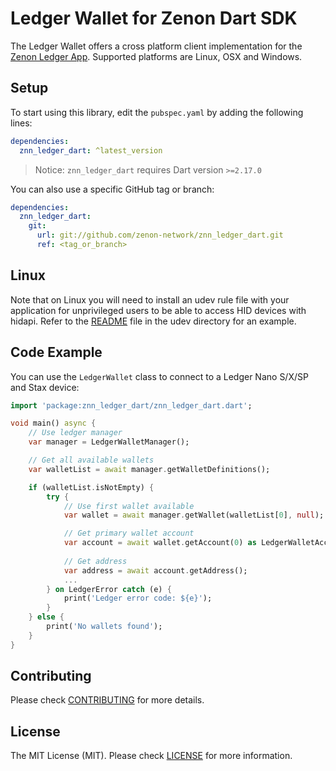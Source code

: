 # Ledger Wallet for Zenon Dart SDK

The Ledger Wallet offers a cross platform client implementation for the [Zenon Ledger App](https://github.com/HyperCore-One/ledger-app-zenon). Supported platforms are Linux, OSX and Windows.

## Setup

To start using this library, edit the `pubspec.yaml` by adding the following lines:

```yaml
dependencies:
  znn_ledger_dart: ^latest_version
```

> Notice: `znn_ledger_dart` requires Dart version `>=2.17.0`

You can also use a specific GitHub tag or branch:

```yaml
dependencies:
  znn_ledger_dart:
    git:
      url: git://github.com/zenon-network/znn_ledger_dart.git
      ref: <tag_or_branch>
```

## Linux

Note that on Linux you will need to install an udev rule file with your application for unprivileged users to be able to access HID devices with hidapi. 
Refer to the [README](udev/) file in the udev directory for an example.

## Code Example

You can use the `LedgerWallet` class to connect to a Ledger Nano S/X/SP and Stax device:

```dart
import 'package:znn_ledger_dart/znn_ledger_dart.dart';

void main() async {
    // Use ledger manager
    var manager = LedgerWalletManager();

    // Get all available wallets
    var walletList = await manager.getWalletDefinitions();

    if (walletList.isNotEmpty) {
        try {
            // Use first wallet available
            var wallet = await manager.getWallet(walletList[0], null);

            // Get primary wallet account
            var account = await wallet.getAccount(0) as LedgerWalletAccount;
            
            // Get address
            var address = await account.getAddress();
            ...
        } on LedgerError catch (e) {
            print('Ledger error code: ${e}');
        }
    } else {
        print('No wallets found');
    }
}
```

## Contributing

Please check [CONTRIBUTING](CONTRIBUTING.md) for more details.

## License

The MIT License (MIT). Please check [LICENSE](LICENSE) for more information.